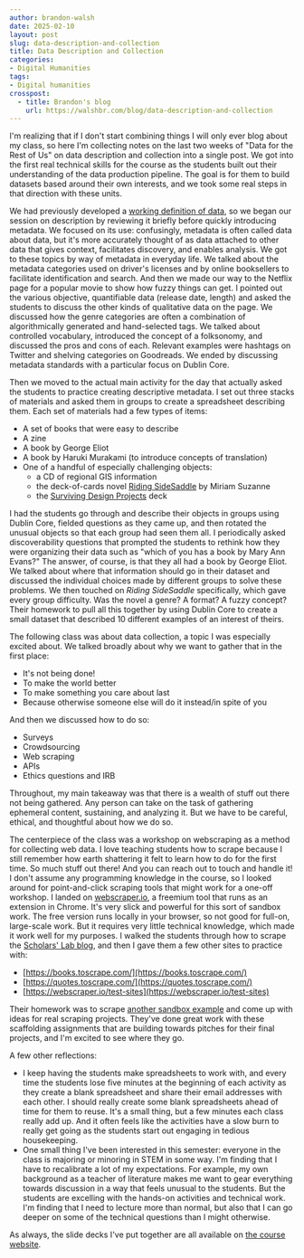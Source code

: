 ```yaml
---
author: brandon-walsh
date: 2025-02-10
layout: post
slug: data-description-and-collection
title: Data Description and Collection
categories:
- Digital Humanities
tags:
- Digital humanities
crosspost:
  - title: Brandon's blog
    url: https://walshbr.com/blog/data-description-and-collection
---
```

I'm realizing that if I don't start combining things I will only ever blog about my class, so here I'm collecting notes on the last two weeks of "Data for the Rest of Us" on data description and collection into a single post. We got into the first real technical skills for the course as the students built out their understanding of the data production pipeline. The goal is for them to build datasets based around their own interests, and we took some real steps in that direction with these units.

We had previously developed a [working definition of data](https://walshbr.com/blog/is-it-data/), so we began our session on description by reviewing it briefly before quickly introducing metadata. We focused on its use: confusingly, metadata is often called data about data, but it's more accurately thought of as data attached to other data that gives context, facilitates discovery, and enables analysis. We got to these topics by way of metadata in everyday life. We talked about the metadata categories used on driver's licenses and by online booksellers to facilitate identification and search. And then we made our way to the Netflix page for a popular movie to show how fuzzy things can get. I pointed out the various objective, quantifiable data (release date, length) and asked the students to discuss the other kinds of qualitative data on the page. We discussed how the genre categories are often a combination of algorithmically generated and hand-selected tags. We talked about controlled vocabulary, introduced the concept of a folksonomy, and discussed the pros and cons of each. Relevant examples were hashtags on Twitter and shelving categories on Goodreads. We ended by discussing metadata standards with a particular focus on Dublin Core.

Then we moved to the actual main activity for the day that actually asked the students to practice creating descriptive metadata. I set out three stacks of materials and asked them in groups to create a spreadsheet describing them. Each set of materials had a few types of items:

* A set of books that were easy to describe
* A zine
* A book by George Eliot
* A book by Haruki Murakami (to introduce concepts of translation)
* One of a handful of especially challenging objects: 
  * a CD of regional GIS information
  * the deck-of-cards novel [Riding SideSaddle](https://www.miriamsuzanne.com/books/sidesaddle/) by Miriam Suzanne
  * the [Surviving Design Projects](https://www.thegamecrafter.com/games/surviving-design-projects-v2) deck

I had the students go through and describe their objects in groups using Dublin Core, fielded questions as they came up, and then rotated the unusual objects so that each group had seen them all. I periodically asked discoverability questions that prompted the students to rethink how they were organizing their data such as "which of you has a book by Mary Ann Evans?" The answer, of course, is that they all had a book by George Eliot. We talked about where that information should go in their dataset and discussed the individual choices made by different groups to solve these problems. We then touched on *Riding SideSaddle* specifically, which gave every group difficulty. Was the novel a genre? A format? A fuzzy concept? Their homework to pull all this together by using Dublin Core to create a small dataset that described 10 different examples of an interest of theirs. 

The following class was about data collection, a topic I was especially excited about. We talked broadly about why we want to gather that in the first place:

* It's not being done!
* To make the world better
* To make something you care about last
* Because otherwise someone else will do it instead/in spite of you

And then we discussed how to do so: 

* Surveys
* Crowdsourcing
* Web scraping
* APIs
* Ethics questions and IRB

Throughout, my main takeaway was that there is a wealth of stuff out there not being gathered. Any person can take on the task of gathering ephemeral content, sustaining, and analyzing it. But we have to be careful, ethical, and thoughtful about how we do so. 

The centerpiece of the class was a workshop on webscraping as a method for collecting web data. I love teaching students how to scrape because I still remember how earth shattering it felt to learn how to do for the first time. So much stuff out there! And you can reach out to touch and handle it! I don't assume any programming knowledge in the course, so I looked around for point-and-click scraping tools that might work for a one-off workshop. I landed on [webscraper.io](https://webscraper.io/), a freemium tool that runs as an extension in Chrome. It's very slick and powerful for this sort of sandbox work. The free version runs locally in your browser, so not good for full-on, large-scale work. But it requires very little technical knowledge, which made it work well for my purposes. I walked the students through how to scrape the [Scholars' Lab blog](https://scholarslab.lib.virginia.edu/blog/), and then I gave them a few other sites to practice with:

* [https://books.toscrape.com/](https://books.toscrape.com/)
* [https://quotes.toscrape.com/](https://quotes.toscrape.com/)
* [https://webscraper.io/test-sites](https://webscraper.io/test-sites)

Their homework was to scrape [another sandbox example](https://www.scrapethissite.com/pages/simple/) and come up with ideas for real scraping projects. They've done great work with these scaffolding assignments that are building towards pitches for their final projects, and I'm excited to see where they go. 

A few other reflections: 

* I keep having the students make spreadsheets to work with, and every time the students lose five minutes at the beginning of each activity as they create a blank spreadsheet and share their email addresses with each other. I should really create some blank spreadsheets ahead of time for them to reuse. It's a small thing, but a few minutes each class really add up. And it often feels like the activities have a slow burn to really get going as the students start out engaging in tedious housekeeping.
* One small thing I've been interested in this semester: everyone in the class is majoring or minoring in STEM in some way. I'm finding that I have to recalibrate a lot of my expectations. For example, my own background as a teacher of literature makes me want to gear everything towards discussion in a way that feels unusual to the students. But the students are excelling with the hands-on activities and technical work. I'm finding that I need to lecture more than normal, but also that I can go deeper on some of the technical questions than I might otherwise. 

As always, the slide decks I've put together are all available on [the course website](https://walshbr.com/data-for-the-rest-of-us). 
